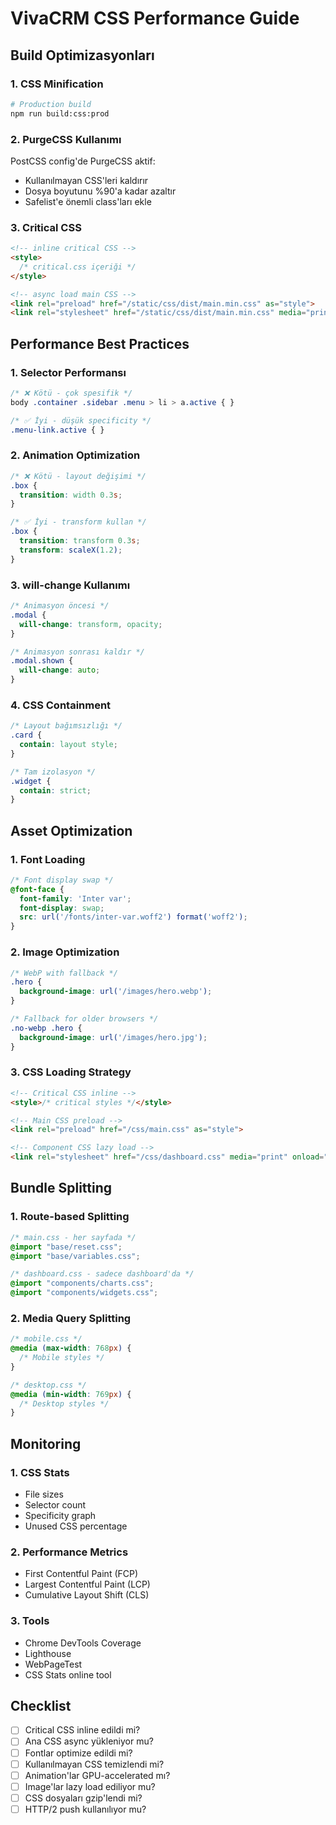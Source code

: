 # VivaCRM CSS Performance Guide

## Build Optimizasyonları

### 1. CSS Minification
```bash
# Production build
npm run build:css:prod
```

### 2. PurgeCSS Kullanımı
PostCSS config'de PurgeCSS aktif:
- Kullanılmayan CSS'leri kaldırır
- Dosya boyutunu %90'a kadar azaltır
- Safelist'e önemli class'ları ekle

### 3. Critical CSS
```html
<!-- inline critical CSS -->
<style>
  /* critical.css içeriği */
</style>

<!-- async load main CSS -->
<link rel="preload" href="/static/css/dist/main.min.css" as="style">
<link rel="stylesheet" href="/static/css/dist/main.min.css" media="print" onload="this.media='all'">
```

## Performance Best Practices

### 1. Selector Performansı
```css
/* ❌ Kötü - çok spesifik */
body .container .sidebar .menu > li > a.active { }

/* ✅ İyi - düşük specificity */
.menu-link.active { }
```

### 2. Animation Optimization
```css
/* ❌ Kötü - layout değişimi */
.box {
  transition: width 0.3s;
}

/* ✅ İyi - transform kullan */
.box {
  transition: transform 0.3s;
  transform: scaleX(1.2);
}
```

### 3. will-change Kullanımı
```css
/* Animasyon öncesi */
.modal {
  will-change: transform, opacity;
}

/* Animasyon sonrası kaldır */
.modal.shown {
  will-change: auto;
}
```

### 4. CSS Containment
```css
/* Layout bağımsızlığı */
.card {
  contain: layout style;
}

/* Tam izolasyon */
.widget {
  contain: strict;
}
```

## Asset Optimization

### 1. Font Loading
```css
/* Font display swap */
@font-face {
  font-family: 'Inter var';
  font-display: swap;
  src: url('/fonts/inter-var.woff2') format('woff2');
}
```

### 2. Image Optimization
```css
/* WebP with fallback */
.hero {
  background-image: url('/images/hero.webp');
}

/* Fallback for older browsers */
.no-webp .hero {
  background-image: url('/images/hero.jpg');
}
```

### 3. CSS Loading Strategy
```html
<!-- Critical CSS inline -->
<style>/* critical styles */</style>

<!-- Main CSS preload -->
<link rel="preload" href="/css/main.css" as="style">

<!-- Component CSS lazy load -->
<link rel="stylesheet" href="/css/dashboard.css" media="print" onload="this.media='all'">
```

## Bundle Splitting

### 1. Route-based Splitting
```css
/* main.css - her sayfada */
@import "base/reset.css";
@import "base/variables.css";

/* dashboard.css - sadece dashboard'da */
@import "components/charts.css";
@import "components/widgets.css";
```

### 2. Media Query Splitting
```css
/* mobile.css */
@media (max-width: 768px) {
  /* Mobile styles */
}

/* desktop.css */
@media (min-width: 769px) {
  /* Desktop styles */
}
```

## Monitoring

### 1. CSS Stats
- File sizes
- Selector count
- Specificity graph
- Unused CSS percentage

### 2. Performance Metrics
- First Contentful Paint (FCP)
- Largest Contentful Paint (LCP)
- Cumulative Layout Shift (CLS)

### 3. Tools
- Chrome DevTools Coverage
- Lighthouse
- WebPageTest
- CSS Stats online tool

## Checklist

- [ ] Critical CSS inline edildi mi?
- [ ] Ana CSS async yükleniyor mu?
- [ ] Fontlar optimize edildi mi?
- [ ] Kullanılmayan CSS temizlendi mi?
- [ ] Animation'lar GPU-accelerated mı?
- [ ] Image'lar lazy load ediliyor mu?
- [ ] CSS dosyaları gzip'lendi mi?
- [ ] HTTP/2 push kullanılıyor mu?
